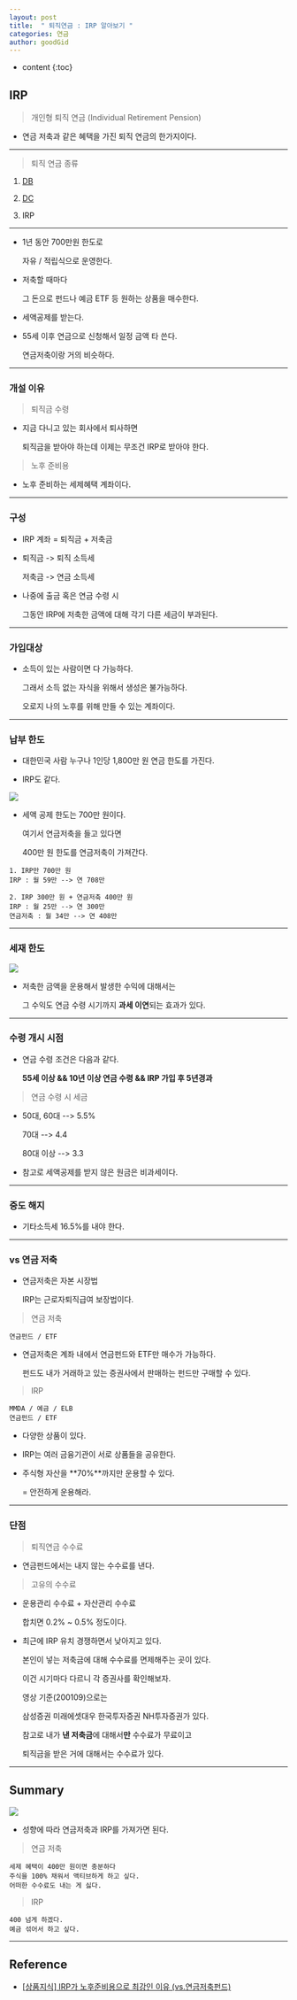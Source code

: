 ```yaml
---
layout: post
title:  " 퇴직연금 : IRP 알아보기 "
categories: 연금
author: goodGid
---
```

* content
{:toc}

## IRP

> 개인형 퇴직 연금 (Individual Retirement Pension)

* 연금 저축과 같은 혜택을 가진 퇴직 연금의 한가지이다.

---

> 퇴직 연금 종류

1. [DB]({{site.url}}/Retirement-Pension-DB-and-DC/#db)

1. [DC]({{site.url}}/Retirement-Pension-DB-and-DC/#dc)

3. IRP

---

* 1년 동안 700만원 한도로 

  자유 / 적립식으로 운영한다.

* 저축할 때마다 

  그 돈으로 펀드나 예금 ETF 등 원하는 상품을 매수한다.

* 세액공제를 받는다.

* 55세 이후 연금으로 신청해서 일정 금액 타 쓴다.

  연금저축이랑 거의 비슷하다.


---

### 개설 이유

> 퇴직금 수령

* 지금 다니고 있는 회사에서 퇴사하면 

  퇴직금을 받아야 하는데 이제는 무조건 IRP로 받아야 한다.

> 노후 준비용

* 노후 준비하는 세제혜택 계좌이다.


---

### 구성

* IRP 계좌 = 퇴직금 + 저축금

* 퇴직금 -> 퇴직 소득세

  저축금 -> 연금 소득세

* 나중에 출금 혹은 연금 수령 시 

  그동안 IRP에 저축한 금액에 대해 각기 다른 세금이 부과된다.

---

### 가입대상

* 소득이 있는 사람이면 다 가능하다.

  그래서 소득 없는 자식을 위해서 생성은 불가능하다.

  오로지 나의 노후를 위해 만들 수 있는 계좌이다.

---

### 납부 한도

* 대한민국 사람 누구나 1인당 1,800만 원 연금 한도를 가진다.

* IRP도 같다.

![](/assets/img/pension/Retirement-Pension-IRP_1.png)

* 세액 공제 한도는 700만 원이다.

  여기서 연금저축을 들고 있다면 
  
  400만 원 한도를 연금저축이 가져간다.

```
1. IRP만 700만 원
IRP : 월 59만 --> 연 708만

2. IRP 300만 원 + 연금저축 400만 원
IRP : 월 25만 --> 연 300만
연금저축 : 월 34만 --> 연 408만
```

---

### 세재 한도

![](/assets/img/pension/Retirement-Pension-IRP_2.png)

* 저축한 금액을 운용해서 발생한 수익에 대해서는

  그 수익도 연금 수령 시기까지 **과세 이연**되는 효과가 있다.



---

### 수령 개시 시점

* 연금 수령 조건은 다음과 같다.

  **55세 이상 && 10년 이상 연금 수령 && IRP 가입 후 5년경과**

> 연금 수령 시 세금

* 50대, 60대   --> 5.5%

  70대         --> 4.4

  80대 이상     --> 3.3

* 참고로 세액공제를 받지 않은 원금은 비과세이다.


---

### 중도 해지

* 기타소득세 16.5%를 내야 한다.


---

### vs 연금 저축

* 연금저축은 자본 시장법

  IRP는 근로자퇴직급여 보장법이다.

> 연금 저축

```
연금펀드 / ETF
```

* 연금저축은 계좌 내에서 연금펀드와 ETF만 매수가 가능하다.

  펀드도 내가 거래하고 있는 증권사에서 판매하는 펀드만 구매할 수 있다.

> IRP

```
MMDA / 예금 / ELB
연금펀드 / ETF
```

* 다양한 상품이 있다.

* IRP는 여러 금융기관이 서로 상품들을 공유한다.

* 주식형 자산을 **70%**까지만 운용할 수 있다.

  = 안전하게 운용해라.


---

### 단점

> 퇴직연금 수수료

* 연금펀드에서는 내지 않는 수수료를 낸다.

> 고유의 수수료

* 운용관리 수수료 + 자산관리 수수료

  합치면 0.2% ~ 0.5% 정도이다.

* 최근에 IRP 유치 경쟁하면서 낮아지고 있다.

  본인이 넣는 저축금에 대해 수수료를 면제해주는 곳이 있다.

  이건 시기마다 다르니 각 증권사를 확인해보자.

  영상 기준(200109)으로는 

  삼성증권 미래에셋대우 한국투자증권 NH투자증권가 있다.

  참고로 내가 **낸 저축금**에 대해서**만** 수수료가 무료이고

  퇴직금을 받은 거에 대해서는 수수료가 있다.

---

## Summary

![](/assets/img/pension/Retirement-Pension-IRP_3.png)


* 성향에 따라 연금저축과 IRP를 가져가면 된다.

> 연금 저축

```
세제 혜택이 400만 원이면 충분하다
주식을 100% 채워서 액티브하게 하고 싶다.
어떠한 수수료도 내는 게 싫다.
```

> IRP

```
400 넘게 하겠다.
예금 섞어서 하고 싶다.
```

---

## Reference

* [[상품지식] IRP가 노후준비용으로 최강인 이유 (vs.연금저축펀드)](https://www.youtube.com/watch?v=xqXD9R_3TOI)
